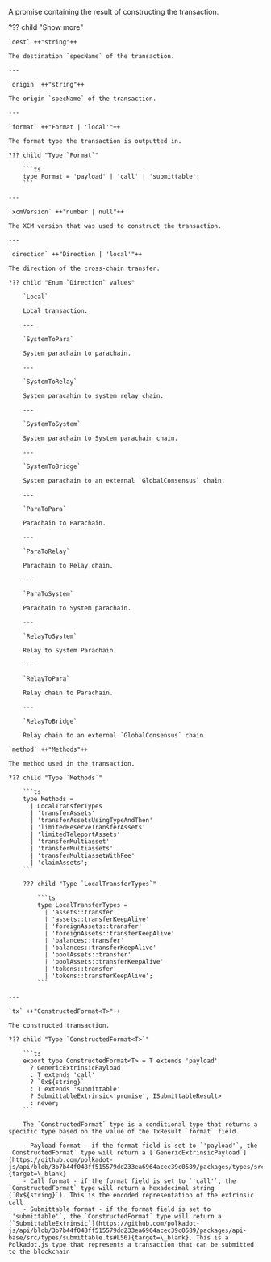 A promise containing the result of constructing the transaction.

??? child "Show more"

    `dest` ++"string"++

    The destination `specName` of the transaction.

    ---

    `origin` ++"string"++

    The origin `specName` of the transaction.

    ---

    `format` ++"Format | 'local'"++

    The format type the transaction is outputted in.

    ??? child "Type `Format`"

        ```ts
        type Format = 'payload' | 'call' | 'submittable';
        ```

    ---

    `xcmVersion` ++"number | null"++

    The XCM version that was used to construct the transaction.

    ---

    `direction` ++"Direction | 'local'"++

    The direction of the cross-chain transfer.

    ??? child "Enum `Direction` values"

        `Local`

        Local transaction.

        ---

        `SystemToPara`

        System parachain to parachain.

        ---

        `SystemToRelay`

        System paracahin to system relay chain.

        ---

        `SystemToSystem`

        System parachain to System parachain chain.

        ---

        `SystemToBridge`

        System parachain to an external `GlobalConsensus` chain.
        
        ---

        `ParaToPara`

        Parachain to Parachain.

        ---

        `ParaToRelay`

        Parachain to Relay chain.

        ---
        
        `ParaToSystem`

        Parachain to System parachain.

        ---

        `RelayToSystem`

        Relay to System Parachain.

        ---

        `RelayToPara`

        Relay chain to Parachain.

        ---

        `RelayToBridge`

        Relay chain to an external `GlobalConsensus` chain.

    `method` ++"Methods"++

    The method used in the transaction.

    ??? child "Type `Methods`"

        ```ts
        type Methods =
          | LocalTransferTypes
          | 'transferAssets'
          | 'transferAssetsUsingTypeAndThen'
          | 'limitedReserveTransferAssets'
          | 'limitedTeleportAssets'
          | 'transferMultiasset'
          | 'transferMultiassets'
          | 'transferMultiassetWithFee'
          | 'claimAssets';
        ```

        ??? child "Type `LocalTransferTypes`"

            ```ts
            type LocalTransferTypes =
              | 'assets::transfer'
              | 'assets::transferKeepAlive'
              | 'foreignAssets::transfer'
              | 'foreignAssets::transferKeepAlive'
              | 'balances::transfer'
              | 'balances::transferKeepAlive'
              | 'poolAssets::transfer'
              | 'poolAssets::transferKeepAlive'
              | 'tokens::transfer'
              | 'tokens::transferKeepAlive';
            ```

    ---

    `tx` ++"ConstructedFormat<T>"++

    The constructed transaction.

    ??? child "Type `ConstructedFormat<T>`"

        ```ts
        export type ConstructedFormat<T> = T extends 'payload'
          ? GenericExtrinsicPayload
          : T extends 'call'
          ? `0x${string}`
          : T extends 'submittable'
          ? SubmittableExtrinsic<'promise', ISubmittableResult>
          : never;
        ```

        The `ConstructedFormat` type is a conditional type that returns a specific type based on the value of the TxResult `format` field.

        - Payload format - if the format field is set to `'payload'`, the `ConstructedFormat` type will return a [`GenericExtrinsicPayload`](https://github.com/polkadot-js/api/blob/3b7b44f048ff515579dd233ea6964acec39c0589/packages/types/src/extrinsic/ExtrinsicPayload.ts#L48){target=\_blank}
        - Call format - if the format field is set to `'call'`, the `ConstructedFormat` type will return a hexadecimal string (`0x${string}`). This is the encoded representation of the extrinsic call
        - Submittable format - if the format field is set to `'submittable'`, the `ConstructedFormat` type will return a [`SubmittableExtrinsic`](https://github.com/polkadot-js/api/blob/3b7b44f048ff515579dd233ea6964acec39c0589/packages/api-base/src/types/submittable.ts#L56){target=\_blank}. This is a Polkadot.js type that represents a transaction that can be submitted to the blockchain